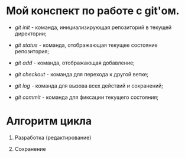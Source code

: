 # Мой конспект по работе с git'ом.

* *git init* - команда, инициализирующая репозиторий в текущей директории;

* *git status* - команда, отображающая текущее состояние репозитория;

* *git add* - команда, отображающая добавление;

* *git checkout* - команда для перехода к другой ветке;

* *git log* - команда для вызова всех действий и сохранений;

* *git commit* - команда для фиксации текущего состояния;

# Алгоритм цикла

1. Разработка (редактирование)

2. Сохранение

